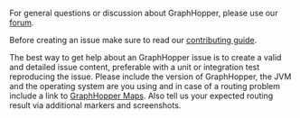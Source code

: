 For general questions or discussion about GraphHopper, please use our [forum](https://discuss.graphhopper.com).

Before creating an issue make sure to read our [contributing guide](https://github.com/graphhopper/graphhopper/blob/master/.github/CONTRIBUTING.md).

The best way to get help about an GraphHopper issue is to create a valid and detailed issue content, preferable with a unit or integration test reproducing the issue. Please include the version of GraphHopper, the JVM and the operating system are you using and in case of a routing problem include a link to [GraphHopper Maps](https://graphhopper.com/maps/). Also tell us your expected routing result via additional markers and screenshots.

